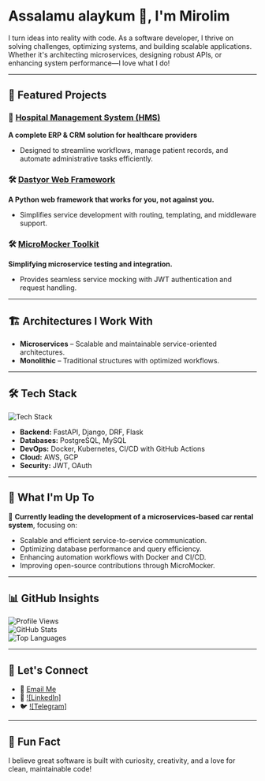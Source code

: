 # Assalamu alaykum 👋, I'm Mirolim 

I turn ideas into reality with code. As a software developer, I thrive on solving challenges, optimizing systems, and building scalable applications. Whether it's architecting microservices, designing robust APIs, or enhancing system performance—I love what I do!  

---

## 🚀 Featured Projects  

### 🏥 [Hospital Management System (HMS)](https://github.com/mirolim-dev/klinik)  
**A complete ERP & CRM solution for healthcare providers**  
- Designed to streamline workflows, manage patient records, and automate administrative tasks efficiently.  

### 🛠 [Dastyor Web Framework](https://github.com/mirolim-dev/dastyor)  
**A Python web framework that works for you, not against you.**  
- Simplifies service development with routing, templating, and middleware support.  

### 🛠 [MicroMocker Toolkit](https://github.com/mirolim-dev/micromocker)  
**Simplifying microservice testing and integration.**  
- Provides seamless service mocking with JWT authentication and request handling.  

---

## 🏗️ Architectures I Work With  

- **Microservices** – Scalable and maintainable service-oriented architectures.  
- **Monolithic** – Traditional structures with optimized workflows.  

---

## 🛠 Tech Stack  

<p align="left">  
  <img src="https://skillicons.dev/icons?i=python,fastapi,django,postgres,linux" alt="Tech Stack" />  
</p>  

- **Backend:** FastAPI, Django, DRF, Flask  
- **Databases:** PostgreSQL, MySQL  
- **DevOps:** Docker, Kubernetes, CI/CD with GitHub Actions  
- **Cloud:** AWS, GCP  
- **Security:** JWT, OAuth  

---

## 🌟 What I'm Up To  

🚗 **Currently leading the development of a microservices-based car rental system**, focusing on:  
- Scalable and efficient service-to-service communication.  
- Optimizing database performance and query efficiency.  
- Enhancing automation workflows with Docker and CI/CD.  
- Improving open-source contributions through MicroMocker.  

---

## 📊 GitHub Insights  

![Profile Views](https://komarev.com/ghpvc/?username=mirolim-dev&color=blue&style=flat)  
![GitHub Stats](https://github-readme-stats.vercel.app/api?username=mirolim-dev&show_icons=true&count_private=true&hide=prs)  
![Top Languages](https://github-readme-stats.vercel.app/api/top-langs/?username=mirolim-dev&layout=compact&langs_count=6)  

---

## 🔗 Let's Connect  

- 📧 [Email Me](mailto:mirolimcoder@example.com)  
- 💼 [![LinkedIn]](https://www.linkedin.com/in/mirolim-turgunov)
- 🐦 [![Telegram]](https://t.me/mirolim_dev)

---

## 🎯 Fun Fact  

I believe great software is built with curiosity, creativity, and a love for clean, maintainable code!  
